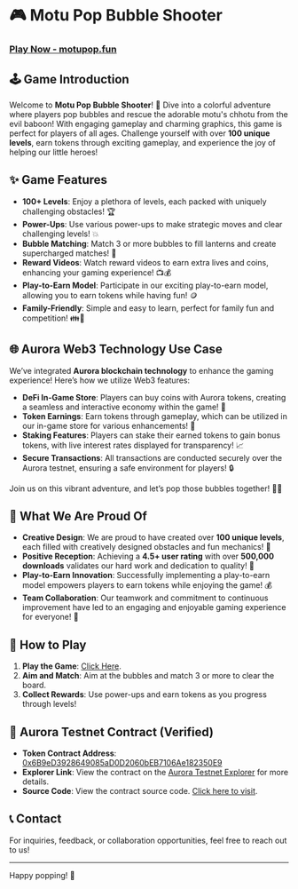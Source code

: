 # 🎮 Motu Pop Bubble Shooter

### [Play Now - motupop.fun](https://motupop.fun)

## 🕹️ Game Introduction
Welcome to **Motu Pop Bubble Shooter**! 🌟 Dive into a colorful adventure where players pop bubbles and rescue the adorable motu's chhotu from the evil baboon! With engaging gameplay and charming graphics, this game is perfect for players of all ages. Challenge yourself with over **100 unique levels**, earn tokens through exciting gameplay, and experience the joy of helping our little heroes!


## ✨ Game Features
- **100+ Levels**: Enjoy a plethora of levels, each packed with uniquely challenging obstacles! 🏆  
- **Power-Ups**: Use various power-ups to make strategic moves and clear challenging levels! 💥  
- **Bubble Matching**: Match 3 or more bubbles to fill lanterns and create supercharged matches! 🎉  
- **Reward Videos**: Watch reward videos to earn extra lives and coins, enhancing your gaming experience! 📺💰  
- **Play-to-Earn Model**: Participate in our exciting play-to-earn model, allowing you to earn tokens while having fun! 🪙  
- **Family-Friendly**: Simple and easy to learn, perfect for family fun and competition! 👪🎉  


## 🌐 Aurora Web3 Technology Use Case
We’ve integrated **Aurora blockchain technology** to enhance the gaming experience! Here’s how we utilize Web3 features:

- **DeFi In-Game Store**: Players can buy coins with Aurora tokens, creating a seamless and interactive economy within the game! 🛒  
- **Token Earnings**: Earn tokens through gameplay, which can be utilized in our in-game store for various enhancements! 💸  
- **Staking Features**: Players can stake their earned tokens to gain bonus tokens, with live interest rates displayed for transparency! 📈  
- **Secure Transactions**: All transactions are conducted securely over the Aurora testnet, ensuring a safe environment for players! 🔒  

Join us on this vibrant adventure, and let’s pop those bubbles together! 🌈✨


## 💪 What We Are Proud Of
- **Creative Design**: We are proud to have created over **100 unique levels**, each filled with creatively designed obstacles and fun mechanics! 🌈  
- **Positive Reception**: Achieving a **4.5+ user rating** with over **500,000 downloads** validates our hard work and dedication to quality! 🏅  
- **Play-to-Earn Innovation**: Successfully implementing a play-to-earn model empowers players to earn tokens while enjoying the game! 💰  
- **Team Collaboration**: Our teamwork and commitment to continuous improvement have led to an engaging and enjoyable gaming experience for everyone! 🤝  


## 📖 How to Play
1. **Play the Game**: [Click Here](https://motupop.fun/).
2. **Aim and Match**: Aim at the bubbles and match 3 or more to clear the board.
3. **Collect Rewards**: Use power-ups and earn tokens as you progress through levels!


## 📝 Aurora Testnet Contract (Verified)
- **Token Contract Address**: [0x6B9eD3928649085aD0D2060bEB7106Ae182350E9](https://explorer.testnet.aurora.dev/token/0x6B9eD3928649085aD0D2060bEB7106Ae182350E9)  
- **Explorer Link**: View the contract on the [Aurora Testnet Explorer](https://explorer.testnet.aurora.dev/token/0x6B9eD3928649085aD0D2060bEB7106Ae182350E9) for more details.
- **Source Code**: View the contract source code. [Click here to visit](/Contract/MotuPopSmartContractAurora.sol).


## 📞 Contact
For inquiries, feedback, or collaboration opportunities, feel free to reach out to us!

---

Happy popping! 🎉
